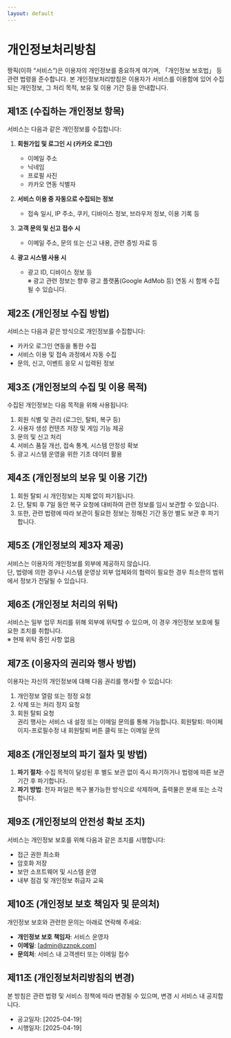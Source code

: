 ```yaml
---
layout: default
---
```


# 개인정보처리방침
짱픽(이하 “서비스“)은 이용자의 개인정보를 중요하게 여기며, 「개인정보 보호법」 등 관련 법령을 준수합니다. 본 개인정보처리방침은 이용자가 서비스를 이용함에 있어 수집되는 개인정보, 그 처리 목적, 보유 및 이용 기간 등을 안내합니다.

## 제1조 (수집하는 개인정보 항목)
서비스는 다음과 같은 개인정보를 수집합니다:

1. **회원가입 및 로그인 시 (카카오 로그인)**
   - 이메일 주소
   - 닉네임
   - 프로필 사진
   - 카카오 연동 식별자

2. **서비스 이용 중 자동으로 수집되는 정보**
   - 접속 일시, IP 주소, 쿠키, 디바이스 정보, 브라우저 정보, 이용 기록 등

3. **고객 문의 및 신고 접수 시**
   - 이메일 주소, 문의 또는 신고 내용, 관련 증빙 자료 등

4. **광고 시스템 사용 시**
   - 광고 ID, 디바이스 정보 등  
     ※ 광고 관련 정보는 향후 광고 플랫폼(Google AdMob 등) 연동 시 함께 수집될 수 있습니다.

## 제2조 (개인정보 수집 방법)
서비스는 다음과 같은 방식으로 개인정보를 수집합니다:

- 카카오 로그인 연동을 통한 수집
- 서비스 이용 및 접속 과정에서 자동 수집
- 문의, 신고, 이벤트 응모 시 입력된 정보

## 제3조 (개인정보의 수집 및 이용 목적)
수집된 개인정보는 다음 목적을 위해 사용됩니다:

1. 회원 식별 및 관리 (로그인, 탈퇴, 복구 등)
2. 사용자 생성 컨텐츠 저장 및 게임 기능 제공
3. 문의 및 신고 처리
4. 서비스 품질 개선, 접속 통계, 시스템 안정성 확보
5. 광고 시스템 운영을 위한 기초 데이터 활용

## 제4조 (개인정보의 보유 및 이용 기간)
1. 회원 탈퇴 시 개인정보는 지체 없이 파기됩니다.
2. 단, 탈퇴 후 7일 동안 복구 요청에 대비하여 관련 정보를 임시 보관할 수 있습니다.
3. 또한, 관련 법령에 따라 보관이 필요한 정보는 정해진 기간 동안 별도 보관 후 파기합니다.

## 제5조 (개인정보의 제3자 제공)
서비스는 이용자의 개인정보를 외부에 제공하지 않습니다.  
단, 법령에 의한 경우나 시스템 운영상 외부 업체와의 협력이 필요한 경우 최소한의 범위에서 정보가 전달될 수 있습니다.

## 제6조 (개인정보 처리의 위탁)
서비스는 일부 업무 처리를 위해 외부에 위탁할 수 있으며, 이 경우 개인정보 보호에 필요한 조치를 취합니다.  
※ 현재 위탁 중인 사항 없음

## 제7조 (이용자의 권리와 행사 방법)
이용자는 자신의 개인정보에 대해 다음 권리를 행사할 수 있습니다:

1. 개인정보 열람 또는 정정 요청
2. 삭제 또는 처리 정지 요청
3. 회원 탈퇴 요청  
   권리 행사는 서비스 내 설정 또는 이메일 문의를 통해 가능합니다.
   회원탈퇴: 마이페이지-프로필수정 내 회원탈퇴 버튼 클릭 또는 이메일 문의

## 제8조 (개인정보의 파기 절차 및 방법)
1. **파기 절차**: 수집 목적이 달성된 후 별도 보관 없이 즉시 파기하거나 법령에 따른 보관 기간 후 파기합니다.
2. **파기 방법**: 전자 파일은 복구 불가능한 방식으로 삭제하며, 출력물은 분쇄 또는 소각합니다.

## 제9조 (개인정보의 안전성 확보 조치)
서비스는 개인정보 보호를 위해 다음과 같은 조치를 시행합니다:

- 접근 권한 최소화
- 암호화 저장
- 보안 소프트웨어 및 시스템 운영
- 내부 점검 및 개인정보 취급자 교육

## 제10조 (개인정보 보호 책임자 및 문의처)
개인정보 보호와 관련한 문의는 아래로 연락해 주세요:

- **개인정보 보호 책임자**: 서비스 운영자
- **이메일**: [admin@zznpk.com]
- **문의처**: 서비스 내 고객센터 또는 이메일 접수

## 제11조 (개인정보처리방침의 변경)
본 방침은 관련 법령 및 서비스 정책에 따라 변경될 수 있으며, 변경 시 서비스 내 공지합니다.

- 공고일자: [2025-04-19]
- 시행일자: [2025-04-19]
